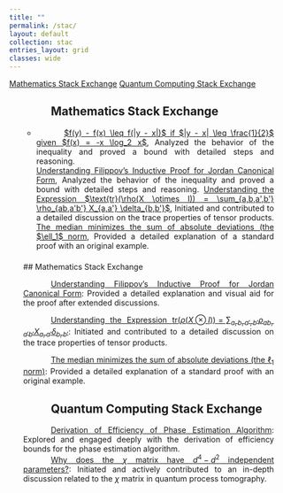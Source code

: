 ```yaml
---
title: ""
permalink: /stac/
layout: default
collection: stac
entries_layout: grid
classes: wide
---
```


<div class="learning-topnav">
  <a href="lin-stac">Mathematics Stack Exchange</a>
  <a href="/qc-stac">Quantum Computing Stack Exchange</a>
</div>

<style>
.qc-stac {
  margin-left: 5%;
  margin-right: 5%;
  text-align: justify;
  text-indent: 50px;
  max-width: 100%;
}
.mat-stac {
  margin-left: 5%;
  margin-right: 5%;
  text-align: justify;
  text-indent: 50px;
  max-width: 100%;
}
.text-block {
  margin-left: 5%;
  margin-right: 5%;
  text-align: justify;
  text-indent: 50px;
  max-width: 100%;
}
</style>
<div class="text-block">
<h2 id="toc">Mathematics Stack Exchange</h2>

<style>
/* Add vertical spacing below the Table of Contents */
ul {
  margin-bottom: 1.5em; /* Adjust this value for more or less vertical space */
}
/* Remove default numbering and padding from the main ordered list */
ol {
  list-style-type: decimal;
  padding-left: 0;
  margin-left: 0;
}

/* Remove bullets from main ordered list items */
ol > li {
  list-style-type: none;
}

/* Add bullets to nested unordered lists (subsections) */
ol > li > ul {
  list-style-type: square; /* Options: disc, circle, square */
  padding-left: 0px;    /* Adjust to control indentation */
  margin-left: 30px;
}
</style>

<script>
function loadPdfPage(pdfUrl) {
  document.getElementById('pdf-viewer').src = pdfUrl;
  document.getElementById('pdf-viewer-container').scrollIntoView({ behavior: 'smooth' });
}
</script>

<ol>
    <ul>
      <li><a href="https://math.stackexchange.com/questions/4614700/prove-fy-%E2%88%92-fx-leq-fy-%E2%88%92-x-if-y-%E2%88%92-x-%E2%89%A4-1-2-given-fx-x-log-2-x">$f(y) - f(x) \leq f(|y - x|)$ if $|y - x| \leq \frac{1}{2}$ given $f(x) = -x \log_2 x$</a>, Analyzed the behavior of the inequality and proved a bound with detailed steps and reasoning.</li>
      <a href="https://math.stackexchange.com/questions/3909381/filippovs-inductive-proof-for-jordan-canonical-form/3911296#3911296">Understanding Filippov’s Inductive Proof for Jordan Canonical Form</a>, Analyzed the behavior of the inequality and proved a bound with detailed steps and reasoning.
      <a href="https://math.stackexchange.com/questions/4250990/understanding-the-expression-tr-big-rhox-otimes-i-big-sum-a-b-a-b-rho">Understanding the Expression $\text{tr}(\rho(X \otimes I)) = \sum_{a,b,a',b'} \rho_{ab,a'b'} X_{a,a'} \delta_{b,b'}$</a>, Initiated and contributed to a detailed discussion on the trace properties of tensor products.
      <a href="https://math.stackexchange.com/questions/113270/the-median-minimizes-the-sum-of-absolute-deviations-the-ell-1-norm/2364943#2364943">The median minimizes the sum of absolute deviations (the $\ell_1$ norm</a>, Provided a detailed explanation of a standard proof with an original example.
    </ul>
  </li>
## Mathematics Stack Exchange
</a>

<a name="mat-stac"></a>

3. [Understanding Filippov’s Inductive Proof for Jordan Canonical Form][2]: Provided a detailed explanation and visual aid for the proof after extended discussions.

4. [Understanding the Expression $\text{tr}(\rho(X \otimes I)) = \sum_{a,b,a',b'} \rho_{ab,a'b'} X_{a,a'} \delta_{b,b'}$][3]: Initiated and contributed to a detailed discussion on the trace properties of tensor products.

5. [The median minimizes the sum of absolute deviations (the $\ell_1$ norm)][4]: Provided a detailed explanation of a standard proof with an original example.

  [1]: https://math.stackexchange.com/questions/4614700/prove-fy-%E2%88%92-fx-leq-fy-%E2%88%92-x-if-y-%E2%88%92-x-%E2%89%A4-1-2-given-fx-x-log-2-x
  [2]: https://math.stackexchange.com/questions/3909381/filippovs-inductive-proof-for-jordan-canonical-form/3911296#3911296
  [3]: https://math.stackexchange.com/questions/4250990/understanding-the-expression-tr-big-rhox-otimes-i-big-sum-a-b-a-b-rho
  [4]: https://math.stackexchange.com/questions/113270/the-median-minimizes-the-sum-of-absolute-deviations-the-ell-1-norm/2364943#2364943



## Quantum Computing Stack Exchange

<a name="qc-stac"></a>
 1. [Derivation of Efficiency of Phase Estimation Algorithm][1]: Explored and engaged deeply with the derivation of efficiency bounds for the phase estimation algorithm.
 2. [Why does the $\chi$ matrix have $d^4-d^2$ independent parameters?][2]: Initiated and actively contributed to an in-depth discussion related to the $\chi$ matrix in quantum process tomography.


  [1]: https://quantumcomputing.stackexchange.com/questions/22032/derivation-of-efficiency-of-phase-estimation-algorithm
  [2]: https://quantumcomputing.stackexchange.com/questions/28924/why-does-the-chi-matrix-have-d4-d2-independent-parameters

